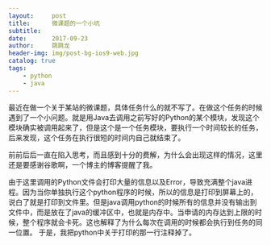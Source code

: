 ```yaml
---
layout:     post
title:      微课题的一个小坑
subtitle:   
date:       2017-09-23
author:     跳跳龙
header-img: img/post-bg-ios9-web.jpg
catalog: true
tags:
    - python
    - java
---
```




最近在做一个关于某站的微课题，具体任务什么的就不写了。在做这个任务的时候遇到了一个小问题。就是用Java去调用之前写好的Python的某个模块，发现这个模块确实被调用起来了，但是这个是一个任务模块，要执行一个时间较长的任务，后来发现，这个任务在执行很短的时间内自己就结束了。

前前后后一直在陷入思考，而且感到十分的费解，为什么会出现这样的情况，这里还是要感谢谷歌啊，一个博主的博客提醒了我。



由于这里调用的Python文件会打印大量的信息以及Error，导致充满整个java进程。因为当你单独执行这个python程序的时候，所以的信息是打印到屏幕上的，说白了就是打印到文件里。但是java调用python的时候所有的信息并没有输出到文件中，而是放在了java的缓冲区中，也就是内存中。当申请的内存达到上限的时候，整个程序就会卡死。这也解释了为什么每次在调用的时候都会执行到任务的同一位置。
于是，我把python中关于打印的那一行注释掉了。



